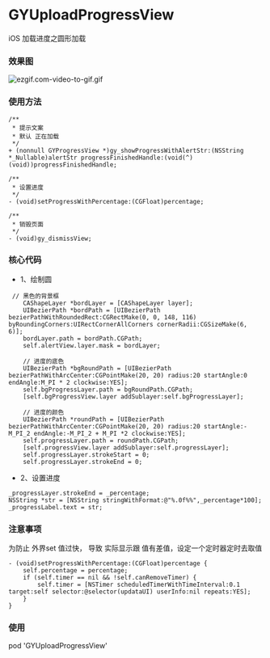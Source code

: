 # GYUploadProgressView
iOS 加载进度之圆形加载

### 效果图
![ezgif.com-video-to-gif.gif](https://upload-images.jianshu.io/upload_images/2728258-67b407010f34e59b.gif?imageMogr2/auto-orient/strip)

### 使用方法

```
/**
 * 提示文案
 * 默认 正在加载
 */
+ (nonnull GYProgressView *)gy_showProgressWithAlertStr:(NSString *_Nullable)alertStr progressFinishedHandle:(void(^)(void))progressFinishedHandle;

/**
 * 设置进度
 */
- (void)setProgressWithPercentage:(CGFloat)percentage;

/**
 * 销毁页面
 */
- (void)gy_dismissView;

```

### 核心代码
 - 1、绘制圆
 
```
 // 黑色的背景框
    CAShapeLayer *bordLayer = [CAShapeLayer layer];
    UIBezierPath *bordPath = [UIBezierPath bezierPathWithRoundedRect:CGRectMake(0, 0, 148, 116) byRoundingCorners:UIRectCornerAllCorners cornerRadii:CGSizeMake(6, 6)];
    bordLayer.path = bordPath.CGPath;
    self.alertView.layer.mask = bordLayer;
    
    // 进度的底色
    UIBezierPath *bgRoundPath = [UIBezierPath bezierPathWithArcCenter:CGPointMake(20, 20) radius:20 startAngle:0 endAngle:M_PI * 2 clockwise:YES];
    self.bgProgressLayer.path = bgRoundPath.CGPath;
    [self.bgProgressView.layer addSublayer:self.bgProgressLayer];
    
    // 进度的颜色
    UIBezierPath *roundPath = [UIBezierPath bezierPathWithArcCenter:CGPointMake(20, 20) radius:20 startAngle:-M_PI_2 endAngle:-M_PI_2 + M_PI *2 clockwise:YES];
    self.progressLayer.path = roundPath.CGPath;
    [self.progressView.layer addSublayer:self.progressLayer];
    self.progressLayer.strokeStart = 0;
    self.progressLayer.strokeEnd = 0;

```
- 2、设置进度

```
_progressLayer.strokeEnd = _percentage;
NSString *str = [NSString stringWithFormat:@"%.0f%%",_percentage*100]; 
_progressLabel.text = str;

```
###  注意事项

 为防止 外界set 值过快， 导致 实际显示跟 值有差值，设定一个定时器定时去取值
 
```
- (void)setProgressWithPercentage:(CGFloat)percentage {
    self.percentage = percentage;
    if (self.timer == nil && !self.canRemoveTimer) {
        self.timer = [NSTimer scheduledTimerWithTimeInterval:0.1 target:self selector:@selector(updataUI) userInfo:nil repeats:YES];
    }
}

```

### 使用

pod 'GYUploadProgressView'
